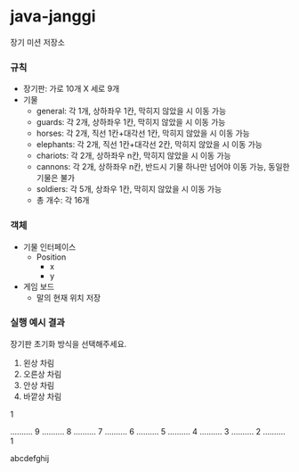 # java-janggi

장기 미션 저장소

### 규칙
- 장기판: 가로 10개 X 세로 9개
- 기물
  - general: 각 1개, 상하좌우 1칸, 막히지 않았을 시 이동 가능
  - guards: 각 2개, 상하좌우 1칸, 막히지 않았을 시 이동 가능
  - horses: 각 2개, 직선 1칸+대각선 1칸, 막히지 않았을 시 이동 가능
  - elephants: 각 2개, 직선 1칸+대각선 2칸, 막히지 않았을 시 이동 가능
  - chariots: 각 2개, 상하좌우 n칸, 막히지 않았을 시 이동 가능
  - cannons: 각 2개, 상하좌우 n칸, 반드시 기물 하나만 넘어야 이동 가능, 동일한 기물은 불가
  - soldiers: 각 5개, 상좌우 1칸, 막히지 않았을 시 이동 가능
  - 총 개수: 각 16개

### 객체
- 기물 인터페이스
  - Position
    - x
    - y
- 게임 보드
  - 말의 현재 위치 저장


### 실행 예시 결과
장기판 초기화 방식을 선택해주세요.
1. 왼상 차림
2. 오른상 차림
3. 안상 차림
4. 바깥상 차림

1

.......... 9
.......... 8
.......... 7
.......... 6
.......... 5
.......... 4
.......... 3
.......... 2
.......... 1

abcdefghij

